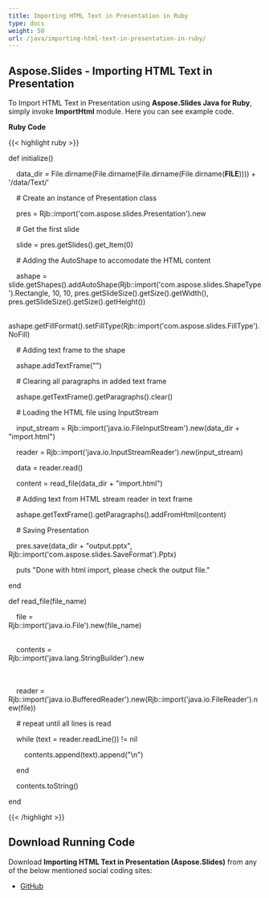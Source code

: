 ```yaml
---
title: Importing HTML Text in Presentation in Ruby
type: docs
weight: 50
url: /java/importing-html-text-in-presentation-in-ruby/
---
```


## **Aspose.Slides - Importing HTML Text in Presentation**
To Import HTML Text in Presentation using **Aspose.Slides Java for Ruby**, simply invoke **ImportHtml** module. Here you can see example code.

**Ruby Code**

{{< highlight ruby >}}

 def initialize()

    data_dir = File.dirname(File.dirname(File.dirname(File.dirname(__FILE__)))) + '/data/Text/'



    # Create an instance of Presentation class

    pres = Rjb::import('com.aspose.slides.Presentation').new

    # Get the first slide

    slide = pres.getSlides().get_Item(0)

    # Adding the AutoShape to accomodate the HTML content

    ashape = slide.getShapes().addAutoShape(Rjb::import('com.aspose.slides.ShapeType').Rectangle, 10, 10, pres.getSlideSize().getSize().getWidth(), pres.getSlideSize().getSize().getHeight())

    ashape.getFillFormat().setFillType(Rjb::import('com.aspose.slides.FillType').NoFill)

    # Adding text frame to the shape

    ashape.addTextFrame("")

    # Clearing all paragraphs in added text frame

    ashape.getTextFrame().getParagraphs().clear()

    # Loading the HTML file using InputStream

    input_stream = Rjb::import('java.io.FileInputStream').new(data_dir + "import.html")

    reader = Rjb::import('java.io.InputStreamReader').new(input_stream)

    data = reader.read()

    content = read_file(data_dir + "import.html")

    # Adding text from HTML stream reader in text frame

    ashape.getTextFrame().getParagraphs().addFromHtml(content)

    # Saving Presentation

    pres.save(data_dir + "output.pptx", Rjb::import('com.aspose.slides.SaveFormat').Pptx)



    puts "Done with html import, please check the output file."

end

def read_file(file_name)

    file = Rjb::import('java.io.File').new(file_name)                                                                      

    contents = Rjb::import('java.lang.StringBuilder').new                                                                                                                                                                                                                                                                                                                          

    reader = Rjb::import('java.io.BufferedReader').new(Rjb::import('java.io.FileReader').new(file))                                                                              



    # repeat until all lines is read                                                                  

    while (text = reader.readLine()) != nil                                                     

        contents.append(text).append("\n")

    end   

    contents.toString()         

end   

{{< /highlight >}}
## **Download Running Code**
Download **Importing HTML Text in Presentation (Aspose.Slides)** from any of the below mentioned social coding sites:

- [GitHub](https://github.com/aspose-slides/Aspose.Slides-for-Java/blob/master/Plugins/Aspose_Slides_Java_for_Ruby/lib/asposeslidesjava/Text/importhtml.rb)
